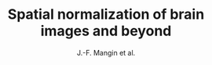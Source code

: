 ---
cat: gaia
subcat: architecture
bestof: false
author: J.-F. Mangin et al.
title: Spatial normalization of brain images and beyond
journal: Medical Image Analysis
year: 2016
type: article
doi: 10.1016/j.media.2016.06.008
---